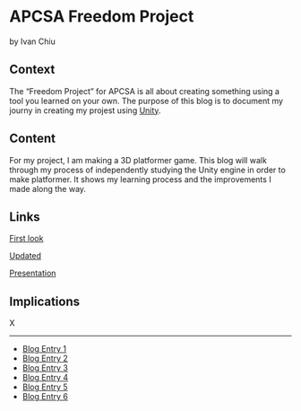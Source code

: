 # APCSA Freedom Project
by Ivan Chiu

## Context
The “Freedom Project” for APCSA is all about creating something using a tool you learned on your own. The purpose of this blog is to document my journy in creating my projest using [Unity](https://unity.com/). 

## Content
For my project, I am making a 3D platformer game. This blog will walk through my process of independently studying the Unity engine in order to make platformer. It shows my learning process and the improvements I made along the way. 

## Links

[First look](https://youtu.be/FNeNuEWH54s)

[Updated](https://youtu.be/BHHwk1DlqTw)

[Presentation](https://github.com/ivanc4515/apcsa-freedom-project/blob/master/entries/entry06.md)

## Implications
X

---

* [Blog Entry 1](entries/entry01.md)
* [Blog Entry 2](entries/entry02.md)
* [Blog Entry 3](entries/entry03.md)
* [Blog Entry 4](entries/entry04.md)
* [Blog Entry 5](entries/entry05.md)
* [Blog Entry 6](entries/entry06.md)

